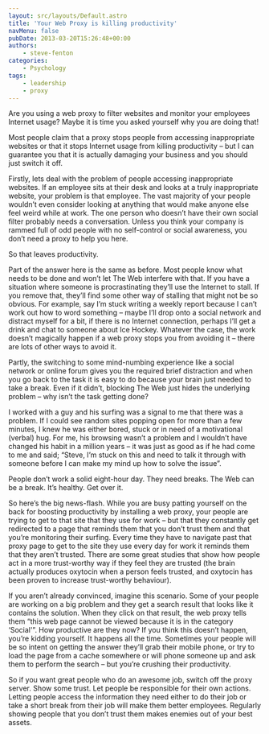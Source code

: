 ```yaml
---
layout: src/layouts/Default.astro
title: 'Your Web Proxy is killing productivity'
navMenu: false
pubDate: 2013-03-20T15:26:48+00:00
authors:
    - steve-fenton
categories:
    - Psychology
tags:
    - leadership
    - proxy
---
```


Are you using a web proxy to filter websites and monitor your employees Internet usage? Maybe it is time you asked yourself why you are doing that!

Most people claim that a proxy stops people from accessing inappropriate websites or that it stops Internet usage from killing productivity – but I can guarantee you that it is actually damaging your business and you should just switch it off.

Firstly, lets deal with the problem of people accessing inappropriate websites. If an employee sits at their desk and looks at a truly inappropriate website, your problem is that employee. The vast majority of your people wouldn’t even consider looking at anything that would make anyone else feel weird while at work. The one person who doesn’t have their own social filter probably needs a conversation. Unless you think your company is rammed full of odd people with no self-control or social awareness, you don’t need a proxy to help you here.

So that leaves productivity.

Part of the answer here is the same as before. Most people know what needs to be done and won’t let The Web interfere with that. If you have a situation where someone is procrastinating they’ll use the Internet to stall. If you remove that, they’ll find some other way of stalling that might not be so obvious. For example, say I’m stuck writing a weekly report because I can’t work out how to word something – maybe I’ll drop onto a social network and distract myself for a bit, if there is no Internet connection, perhaps I’ll get a drink and chat to someone about Ice Hockey. Whatever the case, the work doesn’t magically happen if a web proxy stops you from avoiding it – there are lots of other ways to avoid it.

Partly, the switching to some mind-numbing experience like a social network or online forum gives you the required brief distraction and when you go back to the task it is easy to do because your brain just needed to take a break. Even if it didn’t, blocking The Web just hides the underlying problem – why isn’t the task getting done?

I worked with a guy and his surfing was a signal to me that there was a problem. If I could see random sites popping open for more than a few minutes, I knew he was either bored, stuck or in need of a motivational (verbal) hug. For me, his browsing wasn’t a problem and I wouldn’t have changed his habit in a million years – it was just as good as if he had come to me and said; “Steve, I’m stuck on this and need to talk it through with someone before I can make my mind up how to solve the issue”.

People don’t work a solid eight-hour day. They need breaks. The Web can be a break. It’s healthy. Get over it.

So here’s the big news-flash. While you are busy patting yourself on the back for boosting productivity by installing a web proxy, your people are trying to get to that site that they use for work – but that they constantly get redirected to a page that reminds them that you don’t trust them and that you’re monitoring their surfing. Every time they have to navigate past that proxy page to get to the site they use every day for work it reminds them that they aren’t trusted. There are some great studies that show how people act in a more trust-worthy way if they feel they are trusted (the brain actually produces oxytocin when a person feels trusted, and oxytocin has been proven to increase trust-worthy behaviour).

If you aren’t already convinced, imagine this scenario. Some of your people are working on a big problem and they get a search result that looks like it contains the solution. When they click on that result, the web proxy tells them “this web page cannot be viewed because it is in the category ‘Social'”. How productive are they now? If you think this doesn’t happen, you’re kidding yourself. It happens all the time. Sometimes your people will be so intent on getting the answer they’ll grab their mobile phone, or try to load the page from a cache somewhere or will phone someone up and ask them to perform the search – but you’re crushing their productivity.

So if you want great people who do an awesome job, switch off the proxy server. Show some trust. Let people be responsible for their own actions. Letting people access the information they need either to do their job or take a short break from their job will make them better employees. Regularly showing people that you don’t trust them makes enemies out of your best assets.